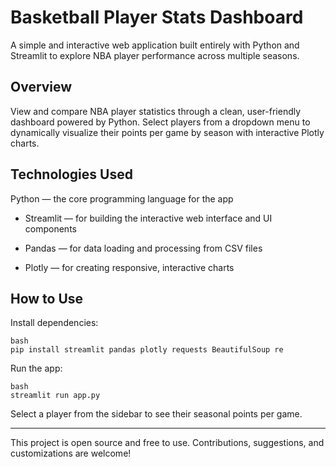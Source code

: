 # Basketball Player Stats Dashboard
A simple and interactive web application built entirely with Python and Streamlit to explore NBA player performance across multiple seasons.

## Overview
View and compare NBA player statistics through a clean, user-friendly dashboard powered by Python. Select players from a dropdown menu to dynamically visualize their points per game by season with interactive Plotly charts.

## Technologies Used
Python — the core programming language for the app

- Streamlit — for building the interactive web interface and UI components

- Pandas — for data loading and processing from CSV files

- Plotly — for creating responsive, interactive charts

## How to Use
Install dependencies:

```
bash
pip install streamlit pandas plotly requests BeautifulSoup re
```
Run the app:
```
bash
streamlit run app.py
```

Select a player from the sidebar to 
see their seasonal points per game.

---

This project is open source and free to use. Contributions, suggestions, and customizations are welcome!